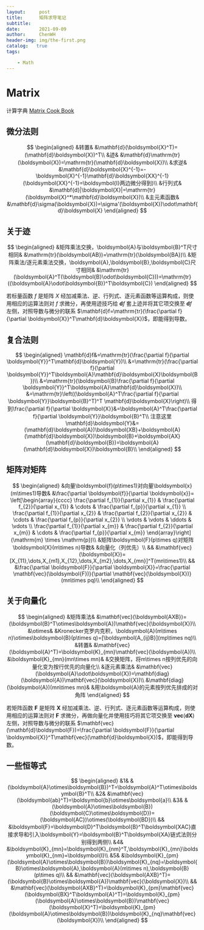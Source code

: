 ```yaml
---
layout:     post
title:      矩阵求导笔记
subtitle:    
date:       2021-09-09
author:     ChenWH
header-img: img/the-first.png
catalog:   true
tags:

    - Math
---
```


<script src="https://cdn.mathjax.org/mathjax/latest/MathJax.js?config=TeX-AMS-MML_HTMLorMML" type="text/javascript"></script>
<script type="text/x-mathjax-config">
  MathJax.Hub.Config({
    tex2jax: {
      inlineMath: [ ['$','$'], ["\\(","\\)"] ],
      processEscapes: true
    }
  });
</script>

# Matrix

计算字典 [Matrix Cook Book](./matrixcookbook.pdf)

## 微分法则

$$
\begin{aligned}
	&转置& &\mathbf{d}(\boldsymbol{X}^T)=(\mathbf{d}\boldsymbol{X})^T\\
	&迹& &\mathbf{d}\mathrm{tr}(\boldsymbol{X})=\mathrm{tr}(\mathbf{d}\boldsymbol{X})\\
	&求逆& &\mathbf{d}\boldsymbol{X}^{-1}=-\boldsymbol{X}^{-1}\mathbf{d}\boldsymbol{XX}^{-1}(\boldsymbol{XX}^{-1}=\boldsymbol{I}两边微分得到)\\
	&行列式& &\mathbf{d}|\boldsymbol{X}|=\mathrm{tr}(\boldsymbol{X}^*\mathbf{d}\boldsymbol{X})\\
	&主元素函数& &\mathbf{d}\sigma(\boldsymbol{X})=\sigma'(\boldsymbol{X})\odot\mathbf{d}\boldsymbol{X}
\end{aligned}
$$

## 关于迹

$$
\begin{aligned}
&矩阵乘法交换，\boldsymbol{A}与\boldsymbol{B}^T尺寸相同& &\mathrm{tr}(\boldsymbol{AB})=\mathrm{tr}(\boldsymbol{BA})\\
&矩阵乘法/逐元素乘法交换，\boldsymbol{A},\boldsymbol{B},\boldsymbol{C}尺寸相同& &\mathrm{tr}(\boldsymbol{A}^T(\boldsymbol{B}\odot\boldsymbol{C}))=\mathrm{tr}((\boldsymbol{A}\odot\boldsymbol{B})^T\boldsymbol{C})
\end{aligned}
$$

若标量函数 $f$ 是矩阵 $X$ 经加减乘法、逆、行列式、逐元素函数等运算构成，则使用相应的运算法则对 $f$ 求微分，再使用迹技巧给 $\mathbf{d}f$ 套上迹并将其它项交换至 $\mathbf{d}f$ 左侧，对照导数与微分的联系 $\mathbf{d}f=\mathrm{tr}(\frac{\partial f}{\partial \boldsymbol{X}}^T\mathbf{d}\boldsymbol{X})$，即能得到导数。

## 复合法则

$$
\begin{aligned}
	\mathbf{d}f&=\mathrm{tr}(\frac{\partial f}{\partial \boldsymbol{Y}}^T\mathbf{d}\boldsymbol{Y})\\
	&=\mathrm{tr}(\frac{\partial f}{\partial \boldsymbol{Y}}^T\boldsymbol{A}\mathbf{d}\boldsymbol{X}\boldsymbol{B})\\
	&=\mathrm{tr}(\boldsymbol{B}\frac{\partial f}{\partial \boldsymbol{Y}}^T\boldsymbol{A}\mathbf{d}\boldsymbol{X})\\
	&=\mathrm{tr}\left((\boldsymbol{A}^T\frac{\partial f}{\partial \boldsymbol{Y}}\boldsymbol{B}^T)^T \mathbf{d}\boldsymbol{X}\right)\\
	得到\frac{\partial f}{\partial \boldsymbol{X}}&=\boldsymbol{A}^T\frac{\partial f}{\partial \boldsymbol{Y}}\boldsymbol{B}^T\\
	注意这里\mathbf{d}\boldsymbol{Y}&=(\mathbf{d}\boldsymbol{A})\boldsymbol{XB}+\boldsymbol{A}(\mathbf{d}\boldsymbol{X})\boldsymbol{B}+\boldsymbol{AX}(\mathbf{d}\boldsymbol{B})=\boldsymbol{A}(\mathbf{d}\boldsymbol{X})\boldsymbol{B}\\
\end{aligned}
$$

## 矩阵对矩阵

$$
\begin{aligned}
	&向量\boldsymbol{f}(p\times1)对向量\boldsymbol{x}(m\times1)导数& &\frac{\partial \boldsymbol{f}}{\partial \boldsymbol{x}}=
	\left[\begin{array}{cccc}
\frac{\partial f_{1}}{\partial x_{1}} & \frac{\partial f_{2}}{\partial x_{1}} & \cdots & \frac{\partial f_{p}}{\partial x_{1}} \\
\frac{\partial f_{1}}{\partial x_{2}} & \frac{\partial f_{2}}{\partial x_{2}} & \cdots & \frac{\partial f_{p}}{\partial x_{2}} \\
\vdots & \vdots & \ddots & \vdots \\
\frac{\partial f_{1}}{\partial x_{m}} & \frac{\partial f_{2}}{\partial x_{m}} & \cdots & \frac{\partial f_{p}}{\partial x_{m}}
\end{array}\right](\mathrm{m} \times \mathrm{p})\\
	&矩阵\boldsymbol{F}(p\times q)对矩阵\boldsymbol{X}(m\times n)导数& &向量化（列优先）\\
	&& &\mathbf{vec}(\boldsymbol{X})=[X_{11},\dots,X_{m1},X_{12},\dots,X_{m2},\dots,X_{mn}]^T(mn\times1)\\
	&& &\frac{\partial \boldsymbol{F}}{\partial \boldsymbol{X}}=\frac{\partial \mathbf{vec}(\boldsymbol{F})}{\partial \mathbf{vec}(\boldsymbol{X})}(mn\times pq)\\
\end{aligned}
$$

## 关于向量化

$$
\begin{aligned}
	&矩阵乘法& &\mathbf{vec}(\boldsymbol{AXB})=(\boldsymbol{B}^T\otimes\boldsymbol{A})\mathbf{vec}(\boldsymbol{X})\\
	&\otimes& &Kronecker克罗内克积，\boldsymbol{A}(m\times n)\otimes\boldsymbol{B}(p\times q)=[\boldsymbol{A_{ij}B}](mp\times nq)\\
	&转置& &\mathbf{vec}(\boldsymbol{A}^T)=\boldsymbol{K}_{mn}\mathbf{vec}(\boldsymbol{A})\\
	&\boldsymbol{K}_{mn}(mn\times mn)& &交换矩阵，将m\times n按列优先的向量化变为按行优先的向量化\\
	&逐元素乘法& &\mathbf{vec}(\boldsymbol{A}\odot\boldsymbol{X})=\mathbf{diag}(\boldsymbol{A})\mathbf{vec}(\boldsymbol{X})\\
	&\mathbf{diag}(\boldsymbol{A})(mn\times mn)& &用\boldsymbol{A}的元素按列优先排成的对角阵
\end{aligned}
$$

若矩阵函数 $\boldsymbol{F}$ 是矩阵 $\boldsymbol{X}$ 经加减乘法、逆、行列式、逐元素函数等运算构成，则使用相应的运算法则对 $\boldsymbol{F}$ 求微分，再做向量化并使用技巧将其它项交换至 $\mathbf{vec}(\mathbf{d}\boldsymbol{X})$ 左侧，对照导数与微分的联系 $\mathbf{vec}(\mathbf{d}\boldsymbol{F})=\frac{\partial \boldsymbol{F}}{\partial \boldsymbol{X}}^T\mathbf{vec}(\mathbf{d}\boldsymbol{X})$，即能得到导数。

## 一些恒等式

$$
\begin{aligned}
	&1& &(\boldsymbol{A}\otimes\boldsymbol{B})^T=\boldsymbol{A}^T\otimes\boldsymbol{B}^T\\
	&2& &\mathbf{vec}(\boldsymbol{ab}^T)=\boldsymbol{b}\otimes\boldsymbol{a}\\
	&3& &(\boldsymbol{A}\otimes\boldsymbol{B})(\boldsymbol{C}\otimes\boldsymbol{D})=(\boldsymbol{AC})\otimes(\boldsymbol{BD})\\
	&& &\boldsymbol{F}=\boldsymbol{D}^T\boldsymbol{B}^T\boldsymbol{XAC}直接求导和引入\boldsymbol{Y}=\boldsymbol{B}^T\boldsymbol{XA}链式法则分别得到两侧\\
	&4& &\boldsymbol{K}_{mn}=\boldsymbol{K}_{nm}^T,\boldsymbol{K}_{mn}\boldsymbol{K}_{nm}=\boldsymbol{I}\\
	&5& &\boldsymbol{K}_{pm}(\boldsymbol{A}\otimes\boldsymbol{B})\boldsymbol{K}_{nq}=\boldsymbol{B}\otimes\boldsymbol{A},\boldsymbol{A}(m\times n),\boldsymbol{B}(p\times q)\\
	&& &\mathbf{vec}(\boldsymbol{AXB}^T)=(\boldsymbol{B}\otimes\boldsymbol{A})\mathbf{vec}(\boldsymbol{X})\\
	&& &\mathbf{vec}(\boldsymbol{AXB}^T)=\boldsymbol{K}_{pm}\mathbf{vec}(\boldsymbol{BX}^T\boldsymbol{A}^T)=\boldsymbol{K}_{pm}(\boldsymbol{A}\otimes\boldsymbol{B})\mathbf{vec}(\boldsymbol{X}^T)=\boldsymbol{K}_{pm}(\boldsymbol{A}\otimes\boldsymbol{B})\boldsymbol{K}_{nq}\mathbf{vec}(\boldsymbol{X})\\
\end{aligned}
$$

